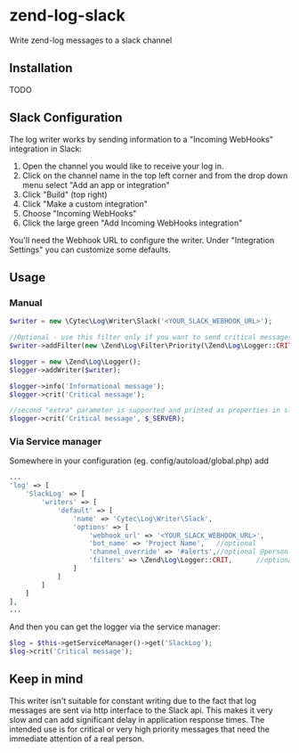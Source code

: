 # zend-log-slack
Write zend-log messages to a slack channel

Installation
---
TODO

Slack Configuration
---
The log writer works by sending information to a "Incoming WebHooks" integration in Slack:

1. Open the channel you would like to receive your log in.
2. Click on the channel name in the top left corner and from the drop down menu select "Add an app or integration"
3. Click "Build" (top right)
4. Click "Make a custom integration"
5. Choose "Incoming WebHooks"
6. Click the large green "Add Incoming WebHooks integration"

You'll need the Webhook URL to configure the writer. Under "Integration Settings" you can customize some defaults.

Usage
---

### Manual

```php
$writer = new \Cytec\Log\Writer\Slack('<YOUR_SLACK_WEBHOOK_URL>');

//Optional - use this filter only if you want to send critical messages to Slack
$writer->addFilter(new \Zend\Log\Filter\Priority(\Zend\Log\Logger::CRIT));

$logger = new \Zend\Log\Logger();
$logger->addWriter($writer);

$logger->info('Informational message');
$logger->crit('Critical message');

//second "extra" parameter is supported and printed as properties in slack
$logger->crit('Critical message', $_SERVER);
```

### Via Service manager

Somewhere in your configuration (eg. config/autoload/global.php) add

```php
...
'log' => [
    'SlackLog' => [
        'writers' => [
            'default' => [
                'name' => 'Cytec\Log\Writer\Slack',
                'options' => [
                    'webhook_url' => '<YOUR_SLACK_WEBHOOK_URL>',
                    'bot_name' => 'Project Name',   //optional
                    'channel_override' => '#alerts',//optional @person is also supported
                    'filters' => \Zend\Log\Logger::CRIT,      //optional - filter by priority
                ]
            ]
        ]
    ]
],
...
```

And then you can get the logger via the service manager:

```php
$log = $this->getServiceManager()->get('SlackLog');
$log->crit('Critical message');
```

Keep in mind
---
This writer isn't suitable for constant writing due to the fact that log messages are
sent via http interface to the Slack api. This makes it very slow and can add
significant delay in application response times. The intended use is for critical
or very high priority messages that need the immediate attention of a real person.